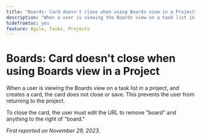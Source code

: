 ```yaml
---
title: "Boards: Card doesn't close when using Boards view in a Project"
description: "When a user is viewing the Boards view on a task list in a project, and creates a card, the card does not close or save. This prevents the user from returning to the project."
hidefromtoc: yes
feature: Agile, Tasks, Projects
---
```


# Boards: Card doesn't close when using Boards view in a Project
<!--
>[!NOTE]
>
>This issue was fixed on January 12, 2024.-->

When a user is viewing the Boards view on a task list in a project, and creates a card, the card does not close or save. This prevents the user from returning to the project.

To close the card, the user must edit the URL to remove "board" and anything to the right of "board."

_First reported on November 29, 2023._
